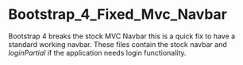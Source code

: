 # Bootstrap_4_Fixed_Mvc_Navbar

Bootstrap 4 breaks the stock MVC Navbar this is a quick fix to have a standard working navbar.
These files contain the stock navbar and _loginPartial_ if the application needs login functionality. 
